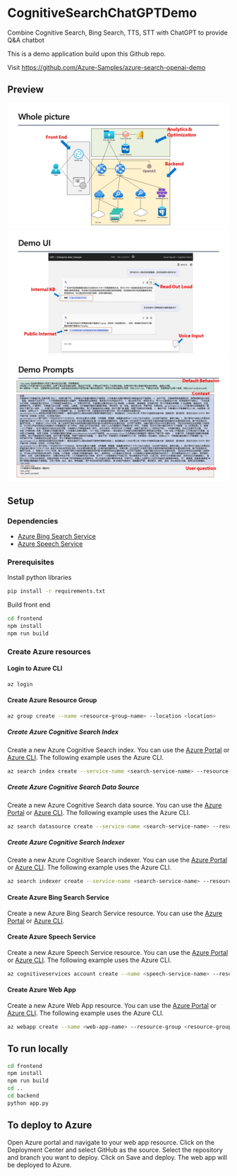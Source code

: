 # CognitiveSearchChatGPTDemo
Combine Cognitive Search, Bing Search, TTS, STT with ChatGPT to provide Q&amp;A chatbot

This is a demo application build upon this Github repo.

Visit https://github.com/Azure-Samples/azure-search-openai-demo



## Preview
![Preview](/docs/images/Slide2.JPG)
![Preview](/docs/images/Slide3.JPG)
![Preview](/docs/images/Slide4.JPG)

## Setup

### Dependencies
- [Azure Bing Search Service](https://docs.microsoft.com/en-us/azure/cognitive-services/bing-web-search/quickstarts/python)
- [Azure Speech Service](https://docs.microsoft.com/en-us/azure/cognitive-services/speech-service/quickstarts/text-to-speech/quickstart-python)

### Prerequisites
Install python libraries
```bash
pip install -r requirements.txt
``` 
Build front end
```bash
cd frontend
npm install
npm run build
```

### Create Azure resources

#### Login to Azure CLI
```bash
az login
```
#### Create Azure Resource Group
```bash
az group create --name <resource-group-name> --location <location>
```


##### Create Azure Cognitive Search Index
Create a new Azure Cognitive Search index.  You can use the [Azure Portal](https://portal.azure.com) or [Azure CLI](https://docs.microsoft.com/en-us/cli/azure/?view=azure-cli-latest).  The following example uses the Azure CLI.

```bash
az search index create --service-name <search-service-name> --resource-group <resource-group-name> --name <index-name> --fields <fields>
```
##### Create Azure Cognitive Search Data Source
Create a new Azure Cognitive Search data source.  You can use the [Azure Portal](https://portal.azure.com) or [Azure CLI](https://docs.microsoft.com/en-us/cli/azure/?view=azure-cli-latest).  The following example uses the Azure CLI.

```bash
az search datasource create --service-name <search-service-name> --resource-group <resource-group-name> --name <data-source-name> --type <data-source-type> --credentials <credentials> --container <container> --data-change-impact <data-change-impact> --data-deletion-impact <data-deletion-impact> --description <description> --data-format <data-format> --eTag <eTag> --name <name> --query <query> --schedule <schedule> --type <type>
```

##### Create Azure Cognitive Search Indexer
Create a new Azure Cognitive Search indexer.  You can use the [Azure Portal](https://portal.azure.com) or [Azure CLI](https://docs.microsoft.com/en-us/cli/azure/?view=azure-cli-latest).  The following example uses the Azure CLI.

```bash
az search indexer create --service-name <search-service-name> --resource-group <resource-group-name> --name <indexer-name> --data-source-name <data-source-name> --target-index-name <index-name> --skillset-name <skillset-name>
```


#### Create Azure Bing Search Service
Create a new Azure Bing Search Service resource.  You can use the [Azure Portal](https://portal.azure.com) or [Azure CLI](https://docs.microsoft.com/en-us/cli/azure/?view=azure-cli-latest).  

#### Create Azure Speech Service
Create a new Azure Speech Service resource.  You can use the [Azure Portal](https://portal.azure.com) or [Azure CLI](https://docs.microsoft.com/en-us/cli/azure/?view=azure-cli-latest). The following example uses the Azure CLI.

```bash
az cognitiveservices account create --name <speech-service-name> --resource-group <resource-group-name> --kind <kind> --sku <sku> --location <location>
```


#### Create Azure Web App
Create a new Azure Web App resource.  You can use the [Azure Portal](https://portal.azure.com) or [Azure CLI](https://docs.microsoft.com/en-us/cli/azure/?view=azure-cli-latest). The following example uses the Azure CLI.

```bash
az webapp create --name <web-app-name> --resource-group <resource-group-name> --plan <app-service-plan-name>
```

## To run locally
```bash
cd frontend
npm install
npm run build
cd ..
cd backend
python app.py
```

## To deploy to Azure
Open Azure portal and navigate to your web app resource.  Click on the Deployment Center and select GitHub as the source.  Select the repository and branch you want to deploy.  Click on Save and deploy.  The web app will be deployed to Azure.



